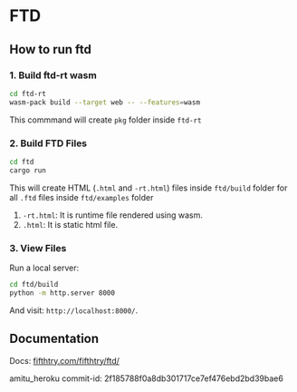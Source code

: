 # FTD

## How to run ftd

### 1. Build ftd-rt wasm

```bash
cd ftd-rt
wasm-pack build --target web -- --features=wasm
```
This commmand will create `pkg` folder inside `ftd-rt`

### 2. Build FTD Files

```bash
cd ftd
cargo run
```
This will create HTML (`.html` and `-rt.html`) files inside `ftd/build` folder for all `.ftd` files inside `ftd/examples` folder

1. `-rt.html`: It is runtime file rendered using wasm.
2. `.html`: It is static html file.

### 3. View Files

Run a local server:

```bash
cd ftd/build
python -m http.server 8000
```
And visit: `http://localhost:8000/`.

## Documentation

Docs: [fifthtry.com/fifthtry/ftd/](https://www.fifthtry.com/fifthtry/ftd/)

amitu_heroku commit-id: 2f185788f0a8db301717ce7ef476ebd2bd39bae6
